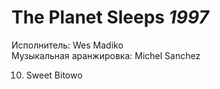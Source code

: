 # The Planet Sleeps *1997*

Исполнитель: Wes Madiko  
Музыкальная аранжировка: Michel Sanchez

10. Sweet Bitowo
